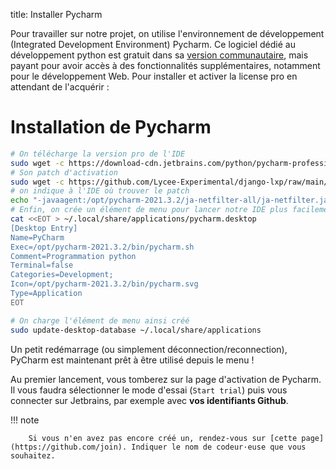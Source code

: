 title: Installer Pycharm

Pour travailler sur notre projet, on utilise l'environnement de développement (Integrated Development Environment) Pycharm.
Ce logiciel dédié au développement python est gratuit dans sa [version communautaire](https://www.jetbrains.com/fr-fr/pycharm/download/download-thanks.html?platform=linux&code=PCC), mais payant pour avoir accès à des fonctionnalités supplémentaires, notamment pour le développement Web. Pour installer et activer la license pro en attendant de l'acquérir :

# Installation de Pycharm

```bash
# On télécharge la version pro de l'IDE
sudo wget -c https://download-cdn.jetbrains.com/python/pycharm-professional-2021.3.2.tar.gz -O - | sudo tar -xz -C /opt/
# Son patch d'activation
sudo wget -c https://github.com/Lycee-Experimental/django-lxp/raw/main/extra/ja-netfilter-all.tar.gz -O - | sudo tar -xz -C /opt/pycharm-2021.3.2
# on indique à l'IDE où trouver le patch
echo "-javaagent:/opt/pycharm-2021.3.2/ja-netfilter-all/ja-netfilter.jar" | sudo tee -a /opt/pycharm-2021.3.2/bin/pycharm64.vmoptions
# Enfin, on crée un élément de menu pour lancer notre IDE plus facilement
cat <<EOT > ~/.local/share/applications/pycharm.desktop
[Desktop Entry]
Name=PyCharm
Exec=/opt/pycharm-2021.3.2/bin/pycharm.sh
Comment=Programmation python
Terminal=false
Categories=Development;
Icon=/opt/pycharm-2021.3.2/bin/pycharm.svg
Type=Application
EOT

# On charge l'élément de menu ainsi créé 
sudo update-desktop-database ~/.local/share/applications
```

Un petit redémarrage (ou simplement déconnection/reconnection), PyCharm est maintenant prêt à être utilisé depuis le menu !

Au premier lancement, vous tomberez sur la page d'activation de Pycharm. Il vous faudra sélectionner le mode d'essai 
(`Start trial`) puis vous connecter sur Jetbrains, par exemple avec **vos identifiants Github**.

!!! note

        Si vous n'en avez pas encore créé un, rendez-vous sur [cette page](https://github.com/join). Indiquer le nom de codeur·euse que vous souhaitez.

